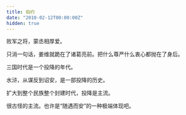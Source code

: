 ```yaml
---
title: 伯约
date: "2010-02-12T00:00:00Z"
hidden: true
---
```

败军之将，蒙丞相厚爱。

只消一句话，姜维就跪在了诸葛亮前。把什么尊严什么衷心都抛在了身后。

三国时代是一个投降的年代。

水浒，从谋反到诏安，是一部投降的历史。

扩大到整个民族整个封建时代，投降是主流。

很古怪的主流。也许是“随遇而安”的一种极端体现吧。